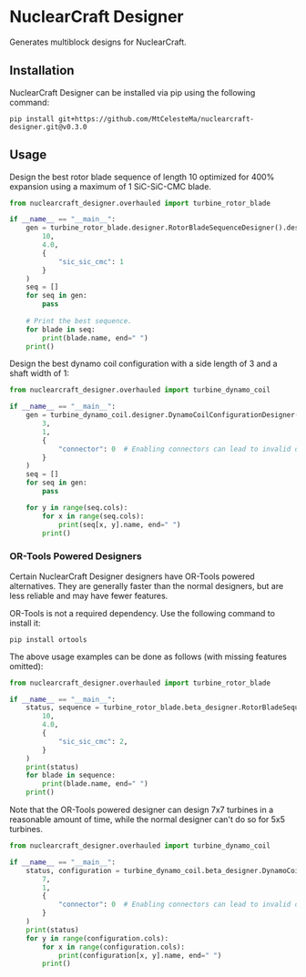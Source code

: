 # NuclearCraft Designer
Generates multiblock designs for NuclearCraft.

## Installation
NuclearCraft Designer can be installed via pip using the following command:
```shell
pip install git+https://github.com/MtCelesteMa/nuclearcraft-designer.git@v0.3.0
```

## Usage
Design the best rotor blade sequence of length 10 optimized for 400% expansion using a maximum of 1 SiC-SiC-CMC blade.
```python
from nuclearcraft_designer.overhauled import turbine_rotor_blade

if __name__ == "__main__":
    gen = turbine_rotor_blade.designer.RotorBladeSequenceDesigner().design_generator(
        10,
        4.0,
        {
            "sic_sic_cmc": 1
        }
    )
    seq = []
    for seq in gen:
        pass
    
    # Print the best sequence.
    for blade in seq:
        print(blade.name, end=" ")
    print()
```
Design the best dynamo coil configuration with a side length of 3 and a shaft width of 1:
```python
from nuclearcraft_designer.overhauled import turbine_dynamo_coil

if __name__ == "__main__":
    gen = turbine_dynamo_coil.designer.DynamoCoilConfigurationDesigner().design_generator(
        3,
        1,
        {
            "connector": 0  # Enabling connectors can lead to invalid designs.
        }
    )
    seq = []
    for seq in gen:
        pass

    for y in range(seq.cols):
        for x in range(seq.cols):
            print(seq[x, y].name, end=" ")
        print()
```

### OR-Tools Powered Designers
Certain NuclearCraft Designer designers have OR-Tools powered alternatives. They are generally faster than the normal designers, but are less reliable and may have fewer features.

OR-Tools is not a required dependency. Use the following command to install it:
```shell
pip install ortools
```
The above usage examples can be done as follows (with missing features omitted):
```python
from nuclearcraft_designer.overhauled import turbine_rotor_blade

if __name__ == "__main__":
    status, sequence = turbine_rotor_blade.beta_designer.RotorBladeSequenceDesigner().design(
        10,
        4.0,
        {
            "sic_sic_cmc": 2,
        }
    )
    print(status)
    for blade in sequence:
        print(blade.name, end=" ")
    print()
```
Note that the OR-Tools powered designer can design 7x7 turbines in a reasonable amount of time, while the normal designer can't do so for 5x5 turbines.
```python
from nuclearcraft_designer.overhauled import turbine_dynamo_coil

if __name__ == "__main__":
    status, configuration = turbine_dynamo_coil.beta_designer.DynamoCoilConfigurationDesigner().design(
        7,
        1,
        {
            "connector": 0  # Enabling connectors can lead to invalid designs.
        }
    )
    print(status)
    for y in range(configuration.cols):
        for x in range(configuration.cols):
            print(configuration[x, y].name, end=" ")
        print()
```
